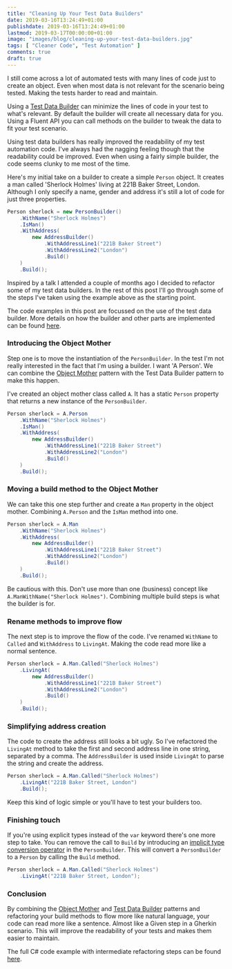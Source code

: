 ```yaml
---
title: "Cleaning Up Your Test Data Builders"
date: 2019-03-16T13:24:49+01:00
publishdate: 2019-03-16T13:24:49+01:00
lastmod: 2019-03-17T00:00:00+01:00
image: "images/blog/cleaning-up-your-test-data-builders.jpg"
tags: [ "Cleaner Code", "Test Automation" ]
comments: true
draft: true
---
```


I still come across a lot of automated tests with many lines of code just to create an object. Even when most data is not relevant for the scenario being tested. Making the tests harder to read and maintain.

Using a [Test Data Builder](http://www.natpryce.com/articles/000714.html) can minimize the lines of code in your test to what's relevant. By default the builder will create all necessary data for you. Using a Fluent API you can call methods on the builder to tweak the data to fit your test scenario.

Using test data builders has really improved the readability of my test automation code. I've always had the nagging feeling though that the readability could be improved. Even when using a fairly simple builder, the code seems clunky to me most of the time.

Here's my initial take on a builder to create a simple `Person` object. It creates a man called 'Sherlock Holmes' living at 221B Baker Street, London. Although I only specify a name, gender and address it's still a lot of code for just three properties.

```csharp
Person sherlock = new PersonBuilder()
    .WithName("Sherlock Holmes")
    .IsMan()
    .WithAddress(
        new AddressBuilder()
            .WithAddressLine1("221B Baker Street")
            .WithAddressLine2("London")
            .Build()
    )
    .Build();
```

Inspired by a talk I attended a couple of months ago I decided to refactor some of my test data builders. In the rest of this post I'll go through some of the steps I've taken using the example above as the starting point.

The code examples in this post are focussed on the use of the test data builder. More details on how the builder and other parts are implemented can be found [here](https://github.com/ronaldbosma/blog/tree/master/examples/CleaningUpYourTestDataBuilders).

### Introducing the Object Mother

Step one is to move the instantiation of the `PersonBuilder`. In the test I'm not really interested in the fact that I'm using a builder. I want 'A Person'. We can combine the [Object Mother](https://martinfowler.com/bliki/ObjectMother.html) pattern with the Test Data Builder pattern to make this happen.

I've created an object mother class called `A`. It has a static `Person` property that returns a new instance of the `PersonBuilder`.  

```csharp
Person sherlock = A.Person
    .WithName("Sherlock Holmes")
    .IsMan()
    .WithAddress(
        new AddressBuilder()
            .WithAddressLine1("221B Baker Street")
            .WithAddressLine2("London")
            .Build()
    )
    .Build();
```

### Moving a build method to the Object Mother

We can take this one step further and create a `Man` property in the object mother. Combining `A.Person` and the `IsMan` method into one.

```csharp
Person sherlock = A.Man
    .WithName("Sherlock Holmes")
    .WithAddress(
        new AddressBuilder()
            .WithAddressLine1("221B Baker Street")
            .WithAddressLine2("London")
            .Build()
    )
    .Build();
```

Be cautious with this. Don't use more than one (business) concept like `A.ManWithName("Sherlock Holmes")`. Combining multiple build steps is what the builder is for.

### Rename methods to improve flow

The next step is to improve the flow of the code. I've renamed `WithName` to `Called` and `WithAddress` to `LivingAt`. Making the code read more like a normal sentence.

```csharp
Person sherlock = A.Man.Called("Sherlock Holmes")
    .LivingAt(
        new AddressBuilder()
            .WithAddressLine1("221B Baker Street")
            .WithAddressLine2("London")
            .Build()
    )
    .Build();
```

### Simplifying address creation

The code to create the address still looks a bit ugly. So I've refactored the `LivingAt` method to take the first and second address line in one string, separated by a comma. The `AddressBuilder` is used inside `LivingAt` to parse the string and create the address.  

```csharp
Person sherlock = A.Man.Called("Sherlock Holmes")
    .LivingAt("221B Baker Street, London")
    .Build();
```

Keep this kind of logic simple or you'll have to test your builders too.

### Finishing touch

If you're using explicit types instead of the `var` keyword there's one more step to take. You can remove the call to `Build` by introducing an [implicit type conversion operator](https://docs.microsoft.com/en-us/dotnet/csharp/language-reference/keywords/implicit) in the `PersonBuilder`. This will convert a `PersonBuilder` to a `Person` by calling the `Build` method.

```csharp
Person sherlock = A.Man.Called("Sherlock Holmes")
    .LivingAt("221B Baker Street, London");
```

### Conclusion

By combining the [Object Mother](https://martinfowler.com/bliki/ObjectMother.html) and [Test Data Builder](http://www.natpryce.com/articles/000714.html) patterns and refactoring your build methods to flow more like natural language, your code can read more like a sentence. Almost like a Given step in a Gherkin scenario. This will improve the readability of your tests and makes them easier to maintain.

The full C# code example with intermediate refactoring steps can be found [here](https://github.com/ronaldbosma/blog/tree/master/examples/CleaningUpYourTestDataBuilders).